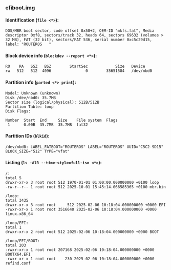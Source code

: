 ### efiboot.img
#### Identification (`file <*>`):
```
DOS/MBR boot sector, code offset 0x58+2, OEM-ID "mkfs.fat", Media descriptor 0xf8, sectors/track 32, heads 64, sectors 69632 (volumes > 32 MB), FAT (32 bit), sectors/FAT 536, serial number 0xc5c29d15, label: "ROUTEROS   "
```
#### Block device info (`blockdev --report <*>`):
```
RO    RA   SSZ   BSZ        StartSec            Size   Device
rw   512   512  4096               0        35651584   /dev/nbd0
```
#### Partition info (`parted <*> print`):
```
Model: Unknown (unknown)
Disk /dev/nbd0: 35.7MB
Sector size (logical/physical): 512B/512B
Partition Table: loop
Disk Flags: 

Number  Start  End     Size    File system  Flags
 1      0.00B  35.7MB  35.7MB  fat32
```
#### Partition IDs (`blkid`):
```
/dev/nbd0: LABEL_FATBOOT="ROUTEROS" LABEL="ROUTEROS" UUID="C5C2-9D15" BLOCK_SIZE="512" TYPE="vfat"
```
#### Listing (`ls -AlR --time-style=full-iso <*>`):
```
/:
total 5
drwxr-xr-x 3 root root 512 1970-01-01 01:00:00.000000000 +0100 loop
-rw-r--r-- 1 root root 512 2025-10-01 15:45:14.066585365 +0100 mbr.bin

/loop:
total 3435
drwxr-xr-x 3 root root     512 2025-02-06 10:18:04.000000000 +0000 EFI
-rwxr-xr-x 1 root root 3516640 2025-02-06 10:18:04.000000000 +0000 linux.x86_64

/loop/EFI:
total 1
drwxr-xr-x 2 root root 512 2025-02-06 10:18:04.000000000 +0000 BOOT

/loop/EFI/BOOT:
total 203
-rwxr-xr-x 1 root root 207168 2025-02-06 10:18:04.000000000 +0000 BOOTX64.EFI
-rwxr-xr-x 1 root root    230 2025-02-06 10:18:04.000000000 +0000 refind.conf
```


